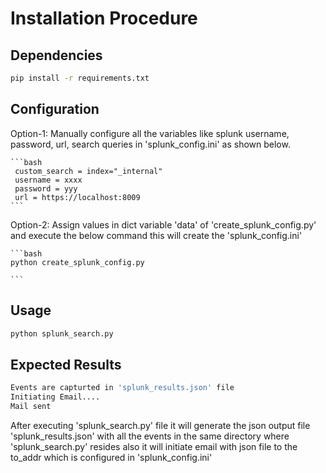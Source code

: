 
# Installation Procedure 

## Dependencies  
```bash
pip install -r requirements.txt
```
## Configuration
Option-1:
    Manually configure all the variables like splunk username, password, url, search queries in 'splunk_config.ini' as shown below. 
    
    ```bash
     custom_search = index="_internal" 
     username = xxxx
     password = yyy
     url = https://localhost:8009
    ```
        
Option-2:
    Assign values in dict variable 'data' of 'create_splunk_config.py' and execute the below command this will create the 'splunk_config.ini'

    ```bash
    python create_splunk_config.py

    ```


## Usage
```bash
python splunk_search.py

```
## Expected Results
```bash
Events are capturted in 'splunk_results.json' file
Initiating Email....
Mail sent
```
After executing 'splunk_search.py' file it will generate the json output file 'splunk_results.json' with all the events in the same directory where 'splunk_search.py' resides also it will initiate email with json file to the to_addr which is configured in 'splunk_config.ini'


